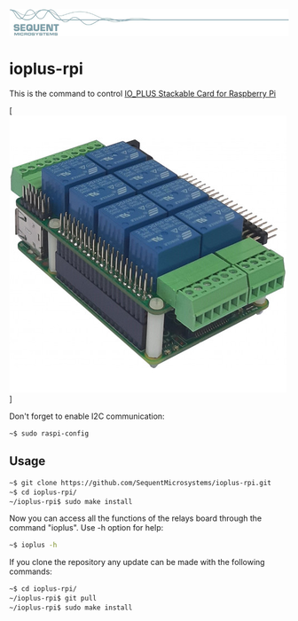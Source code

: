 [![ioplus-rpi](res/sequent.jpg)](https://www.sequentmicrosystems.com)

# ioplus-rpi

This is the command to control [IO_PLUS Stackable Card for Raspberry Pi](https://sequentmicrosystems.com/index.php?route=product/product&product_id=42)

[![IO-PLUS](res/ioplus.jpg)]

Don't forget to enable I2C communication:
```bash
~$ sudo raspi-config
```

## Usage

```bash
~$ git clone https://github.com/SequentMicrosystems/ioplus-rpi.git
~$ cd ioplus-rpi/
~/ioplus-rpi$ sudo make install
```

Now you can access all the functions of the relays board through the command "ioplus". Use -h option for help:
```bash
~$ ioplus -h
```

If you clone the repository any update can be made with the following commands:

```bash
~$ cd ioplus-rpi/  
~/ioplus-rpi$ git pull
~/ioplus-rpi$ sudo make install
```  
